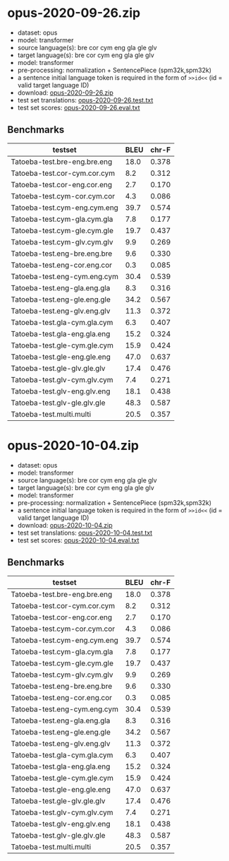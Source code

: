 # opus-2020-09-26.zip

* dataset: opus
* model: transformer
* source language(s): bre cor cym eng gla gle glv
* target language(s): bre cor cym eng gla gle glv
* model: transformer
* pre-processing: normalization + SentencePiece (spm32k,spm32k)
* a sentence initial language token is required in the form of `>>id<<` (id = valid target language ID)
* download: [opus-2020-09-26.zip](https://object.pouta.csc.fi/Tatoeba-MT-models/cel-cel/opus-2020-09-26.zip)
* test set translations: [opus-2020-09-26.test.txt](https://object.pouta.csc.fi/Tatoeba-MT-models/cel-cel/opus-2020-09-26.test.txt)
* test set scores: [opus-2020-09-26.eval.txt](https://object.pouta.csc.fi/Tatoeba-MT-models/cel-cel/opus-2020-09-26.eval.txt)

## Benchmarks

| testset               | BLEU  | chr-F |
|-----------------------|-------|-------|
| Tatoeba-test.bre-eng.bre.eng 	| 18.0 	| 0.378 |
| Tatoeba-test.cor-cym.cor.cym 	| 8.2 	| 0.312 |
| Tatoeba-test.cor-eng.cor.eng 	| 2.7 	| 0.170 |
| Tatoeba-test.cym-cor.cym.cor 	| 4.3 	| 0.086 |
| Tatoeba-test.cym-eng.cym.eng 	| 39.7 	| 0.574 |
| Tatoeba-test.cym-gla.cym.gla 	| 7.8 	| 0.177 |
| Tatoeba-test.cym-gle.cym.gle 	| 19.7 	| 0.437 |
| Tatoeba-test.cym-glv.cym.glv 	| 9.9 	| 0.269 |
| Tatoeba-test.eng-bre.eng.bre 	| 9.6 	| 0.330 |
| Tatoeba-test.eng-cor.eng.cor 	| 0.3 	| 0.085 |
| Tatoeba-test.eng-cym.eng.cym 	| 30.4 	| 0.539 |
| Tatoeba-test.eng-gla.eng.gla 	| 8.3 	| 0.316 |
| Tatoeba-test.eng-gle.eng.gle 	| 34.2 	| 0.567 |
| Tatoeba-test.eng-glv.eng.glv 	| 11.3 	| 0.372 |
| Tatoeba-test.gla-cym.gla.cym 	| 6.3 	| 0.407 |
| Tatoeba-test.gla-eng.gla.eng 	| 15.2 	| 0.324 |
| Tatoeba-test.gle-cym.gle.cym 	| 15.9 	| 0.424 |
| Tatoeba-test.gle-eng.gle.eng 	| 47.0 	| 0.637 |
| Tatoeba-test.gle-glv.gle.glv 	| 17.4 	| 0.476 |
| Tatoeba-test.glv-cym.glv.cym 	| 7.4 	| 0.271 |
| Tatoeba-test.glv-eng.glv.eng 	| 18.1 	| 0.438 |
| Tatoeba-test.glv-gle.glv.gle 	| 48.3 	| 0.587 |
| Tatoeba-test.multi.multi 	| 20.5 	| 0.357 |

# opus-2020-10-04.zip

* dataset: opus
* model: transformer
* source language(s): bre cor cym eng gla gle glv
* target language(s): bre cor cym eng gla gle glv
* model: transformer
* pre-processing: normalization + SentencePiece (spm32k,spm32k)
* a sentence initial language token is required in the form of `>>id<<` (id = valid target language ID)
* download: [opus-2020-10-04.zip](https://object.pouta.csc.fi/Tatoeba-MT-models/cel-cel/opus-2020-10-04.zip)
* test set translations: [opus-2020-10-04.test.txt](https://object.pouta.csc.fi/Tatoeba-MT-models/cel-cel/opus-2020-10-04.test.txt)
* test set scores: [opus-2020-10-04.eval.txt](https://object.pouta.csc.fi/Tatoeba-MT-models/cel-cel/opus-2020-10-04.eval.txt)

## Benchmarks

| testset               | BLEU  | chr-F |
|-----------------------|-------|-------|
| Tatoeba-test.bre-eng.bre.eng 	| 18.0 	| 0.378 |
| Tatoeba-test.cor-cym.cor.cym 	| 8.2 	| 0.312 |
| Tatoeba-test.cor-eng.cor.eng 	| 2.7 	| 0.170 |
| Tatoeba-test.cym-cor.cym.cor 	| 4.3 	| 0.086 |
| Tatoeba-test.cym-eng.cym.eng 	| 39.7 	| 0.574 |
| Tatoeba-test.cym-gla.cym.gla 	| 7.8 	| 0.177 |
| Tatoeba-test.cym-gle.cym.gle 	| 19.7 	| 0.437 |
| Tatoeba-test.cym-glv.cym.glv 	| 9.9 	| 0.269 |
| Tatoeba-test.eng-bre.eng.bre 	| 9.6 	| 0.330 |
| Tatoeba-test.eng-cor.eng.cor 	| 0.3 	| 0.085 |
| Tatoeba-test.eng-cym.eng.cym 	| 30.4 	| 0.539 |
| Tatoeba-test.eng-gla.eng.gla 	| 8.3 	| 0.316 |
| Tatoeba-test.eng-gle.eng.gle 	| 34.2 	| 0.567 |
| Tatoeba-test.eng-glv.eng.glv 	| 11.3 	| 0.372 |
| Tatoeba-test.gla-cym.gla.cym 	| 6.3 	| 0.407 |
| Tatoeba-test.gla-eng.gla.eng 	| 15.2 	| 0.324 |
| Tatoeba-test.gle-cym.gle.cym 	| 15.9 	| 0.424 |
| Tatoeba-test.gle-eng.gle.eng 	| 47.0 	| 0.637 |
| Tatoeba-test.gle-glv.gle.glv 	| 17.4 	| 0.476 |
| Tatoeba-test.glv-cym.glv.cym 	| 7.4 	| 0.271 |
| Tatoeba-test.glv-eng.glv.eng 	| 18.1 	| 0.438 |
| Tatoeba-test.glv-gle.glv.gle 	| 48.3 	| 0.587 |
| Tatoeba-test.multi.multi 	| 20.5 	| 0.357 |

